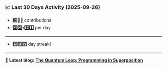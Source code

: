 <!--START_STATS-->
### 📈 Last 30 Days Activity (2025-09-26)  
- **6️⃣🎱🎱** contributions  
- **2️⃣2️⃣•9️⃣3️⃣** per day
---
- **1️⃣1️⃣7️⃣** day streak!
---
📝 **Latest blog:** [**The Quantum Loop: Programming in Superposition**](https://andriak.com/blog/quantum-loop)
<!--END_STATS-->
